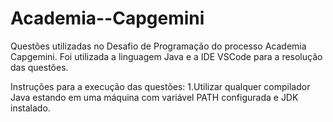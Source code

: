 # Academia--Capgemini

Questões utilizadas no Desafio de Programação do processo Academia Capgemini. Foi utilizada a linguagem Java e a IDE VSCode para a resolução das questões.

Instruções para a execução das questões:
1.Utilizar qualquer compilador Java estando em uma máquina com variável PATH configurada e JDK instalado. 
